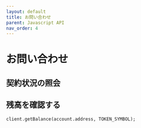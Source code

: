 ```yaml
---
layout: default
title: お問い合わせ
parent: Javascript API
nav_order: 4
---
```


# お問い合わせ

## 契約状況の照会

## 残高を確認する

```
client.getBalance(account.address, TOKEN_SYMBOL);
```
